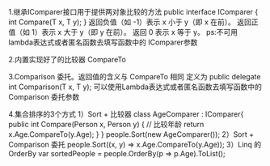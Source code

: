 1.继承IComparer<T>接口用于提供两对象比较的方法
    public interface IComparer<in T>
    {
        int Compare(T x, T y);
    }
    返回负值（如 -1）表示 x 小于 y（即 x 在前）。
    返回正值（如 1）表示 x 大于 y（即 y 在前）。
    返回 0 表示 x 等于 y。
ps:不可用 lambda表达式或者匿名函数去填写函数中的 IComparer<T>参数

2.内置实现好了的比较器 CompareTo 

3.Comparison<T> 委托。返回值的含义与 CompareTo 相同
    定义为 public delegate int Comparison<in T>(T x, T y);
    可以使用Lambda表达式或者匿名函数去填写函数中的Comparison<T> 委托参数

4.集合排序的3个方式
    1）Sort + 比较器
        class AgeComparer : IComparer<Person>{
            public int Compare(Person x, Person y)
            {
            // 比较年龄
            return x.Age.CompareTo(y.Age);
            }
        }
        people.Sort(new AgeComparer()); 
    2）Sort + Comparison<T> 委托
        people.Sort((x, y) => x.Age.CompareTo(y.Age));
    3）Linq 的OrderBy
        var sortedPeople = people.OrderBy(p => p.Age).ToList();